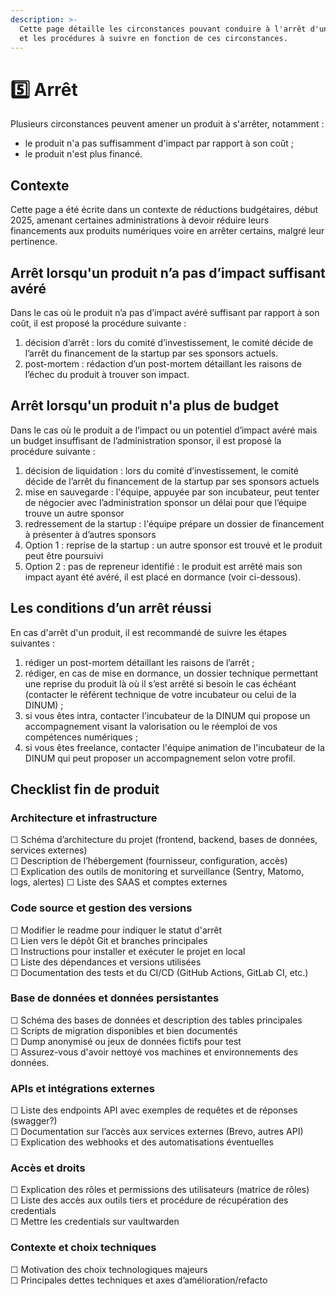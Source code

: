 ```yaml
---
description: >-
  Cette page détaille les circonstances pouvant conduire à l'arrêt d'un produit
  et les procédures à suivre en fonction de ces circonstances.
---
```


# 5️⃣ Arrêt

Plusieurs circonstances peuvent amener un produit à s'arrêter, notamment :&#x20;

* le produit n'a pas suffisamment d'impact par rapport à son coût ;
* le produit n'est plus financé.

## Contexte

Cette page a été écrite dans un contexte de réductions budgétaires, début 2025, amenant certaines administrations à devoir réduire leurs financements aux produits numériques voire en arrêter certains, malgré leur pertinence.

## Arrêt lorsqu'un produit n’a pas d’impact suffisant avéré

Dans le cas où le produit n’a pas d’impact avéré suffisant par rapport à son coût,  il est proposé la procédure suivante :

1. décision d’arrêt : lors du comité d’investissement, le comité décide de l’arrêt du financement de la startup par ses sponsors actuels.
2. post-mortem : rédaction d’un post-mortem détaillant les raisons de l’échec du produit à trouver son impact.

## Arrêt lorsqu'un produit n'a plus de budget

Dans le cas où le produit a de l’impact ou un potentiel d’impact avéré mais un budget insuffisant de l’administration sponsor, il est proposé la procédure suivante :

1. décision de liquidation : lors du comité d’investissement, le comité décide de l’arrêt du financement de la startup par ses sponsors actuels
2. mise en sauvegarde : l'équipe, appuyée par son incubateur, peut tenter de négocier avec l’administration sponsor un délai pour que l’équipe trouve un autre sponsor
3. redressement de la startup : l'équipe prépare un dossier de financement à présenter à d’autres sponsors
4. Option 1 : reprise de la startup : un autre sponsor est trouvé et le produit peut être poursuivi
5. Option 2 : pas de repreneur identifié : le produit est arrêté mais son impact ayant été avéré, il est placé en dormance (voir ci-dessous).

## Les conditions d’un arrêt réussi

En cas d'arrêt d'un produit, il est recommandé de suivre les étapes suivantes :

1. rédiger un post-mortem détaillant les raisons de l’arrêt ;
2. rédiger, en cas de mise en dormance, un dossier technique permettant une reprise du produit là où il s’est arrêté si besoin le cas échéant (contacter le référent technique de votre incubateur ou celui de la DINUM) ;
3. si vous êtes intra, contacter l'incubateur de la DINUM qui propose un accompagnement visant la valorisation ou le réemploi de vos compétences numériques ;
4. si vous êtes freelance, contacter l'équipe animation de l'incubateur de la DINUM qui peut proposer un accompagnement selon votre profil.



## Checklist fin de produit

### Architecture et infrastructure

☐ Schéma d’architecture du projet (frontend, backend, bases de données, services externes)  
☐ Description de l’hébergement (fournisseur, configuration, accès)   
☐ Explication des outils de monitoring et surveillance (Sentry, Matomo, logs, alertes)
☐ Liste des SAAS et comptes externes

### Code source et gestion des versions

☐ Modifier le readme pour indiquer le statut d'arrêt  
☐ Lien vers le dépôt Git et branches principales  
☐ Instructions pour installer et exécuter le projet en local  
☐ Liste des dépendances et versions utilisées  
☐ Documentation des tests et du CI/CD (GitHub Actions, GitLab CI, etc.)

### Base de données et données persistantes

☐ Schéma des bases de données et description des tables principales  
☐ Scripts de migration disponibles et bien documentés  
☐ Dump anonymisé ou jeux de données fictifs pour test  
☐ Assurez-vous d'avoir nettoyé vos machines et environnements des données.   

### APIs et intégrations externes

☐ Liste des endpoints API avec exemples de requêtes et de réponses (swagger?)  
☐ Documentation sur l’accès aux services externes (Brevo, autres API)  
☐ Explication des webhooks et des automatisations éventuelles  

### Accès et droits

☐ Explication des rôles et permissions des utilisateurs  (matrice de rôles)  
☐ Liste des accès aux outils tiers et procédure de récupération des credentials  
☐ Mettre les credentials sur vaultwarden  

### Contexte et choix techniques

☐ Motivation des choix technologiques majeurs  
☐ Principales dettes techniques et axes d’amélioration/refacto  
